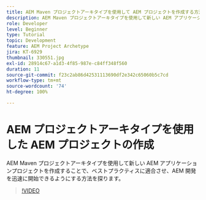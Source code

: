 ```yaml
---
title: AEM Maven プロジェクトアーキタイプを使用して AEM プロジェクトを作成する方法
description: AEM Maven プロジェクトアーキタイプを使用して新しい AEM アプリケーションプロジェクトを作成することで、ベストプラクティスに適合させ、AEM 開発を迅速に開始できるようにする方法を探ります。
role: Developer
level: Beginner
type: Tutorial
topic: Development
feature: AEM Project Archetype
jira: KT-6929
thumbnail: 330551.jpg
exl-id: 28914c67-a1d3-4f85-987e-c84ff348f560
duration: 11
source-git-commit: f23c2ab86d42531113690df2e342c65060b5c7cd
workflow-type: tm+mt
source-wordcount: '74'
ht-degree: 100%

---
```


# AEM プロジェクトアーキタイプを使用した AEM プロジェクトの作成

AEM Maven プロジェクトアーキタイプを使用して新しい AEM アプリケーションプロジェクトを作成することで、ベストプラクティスに適合させ、AEM 開発を迅速に開始できるようにする方法を探ります。

>[!VIDEO](https://video.tv.adobe.com/v/330551?quality=12&learn=on)
